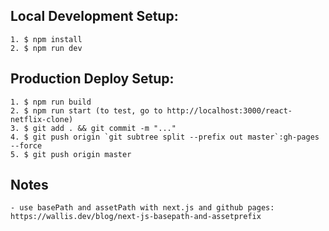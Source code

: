 ## Local Development Setup:
```
1. $ npm install
2. $ npm run dev
```
## Production Deploy Setup:
```
1. $ npm run build
2. $ npm run start (to test, go to http://localhost:3000/react-netflix-clone)
3. $ git add . && git commit -m "..."
4. $ git push origin `git subtree split --prefix out master`:gh-pages --force
5. $ git push origin master
```

## Notes
```
- use basePath and assetPath with next.js and github pages: https://wallis.dev/blog/next-js-basepath-and-assetprefix
```
